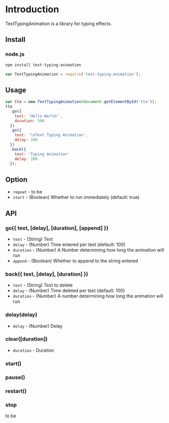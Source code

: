 # Introduction

TextTypingAnimation is a library for typing effects.

## Install

### node.js
```bash
npm install text-typing-animation
```
```javascript
var TextTypingAnimation = require('text-typing-animation');
```

## Usage

```javascript
var tta = new TextTypingAnimation(document.getElementById('tta'));
tta
  .go({
    text: 'Hello World!',
    duration: 500
  })
  .go({
    text: '\nText Typing Animation',
    delay: 100
  })
  .back({
    text: 'Typing Animation'
    delay: 200
  });
```



## Option
* `repeat` - to be
* `start` - (Boolean) Whether to run immediately (default: true)


## API

### go({ text, [delay], [duration], [append] })
* `text` - (String) Text
* `delay` - (Number) Time entered per text (default: 100)
* `duration` - (Number) A Number determining how long the animation will run
* `append` - (Boolean) Whether to append to the string entered

### back({ text, [delay], [duration] })
* `text` - (String) Text to delete
* `delay` - (Number) Time deleted per text (default: 100)
* `duration` - (Number) A number determining how long the animation will run

### delay(delay)
* `delay` - (Number) Delay

### clear([duration])
* `duration` - Duration

### start()

### pause()

### restart()

### stop
to be